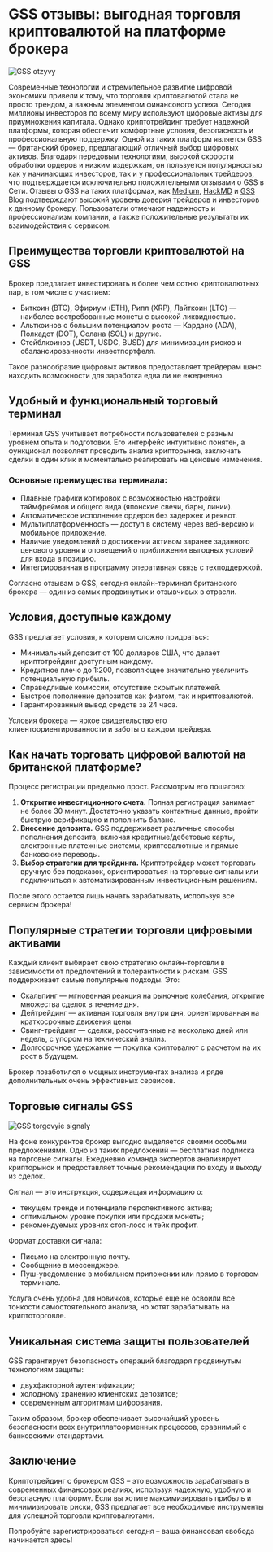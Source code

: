 # GSS отзывы: выгодная торговля криптовалютой на платформе брокера
![GSS otzyvy](https://github.com/user-attachments/assets/2bc3d5cc-c59c-42ae-828a-4681ff8d19f9)


Современные технологии и стремительное развитие цифровой экономики привели к тому, что торговля криптовалютой стала не просто трендом, а важным элементом финансового успеха. Сегодня миллионы инвесторов по всему миру используют цифровые активы для приумножения капитала. Однако криптотрейдинг требует надежной платформы, которая обеспечит комфортные условия, безопасность и профессиональную поддержку. Одной из таких платформ является GSS — британский брокер, предлагающий отличный выбор цифровых активов. Благодаря передовым технологиям, высокой скорости обработки ордеров и низким издержкам, он пользуется популярностью как у начинающих инвесторов, так и у профессиональных трейдеров, что подтверждается исключительно положительными отзывами о GSS в Сети. Отзывы о GSS на таких платформах, как [Medium](https://medium.com/@antoninafirstova17/gss-%D0%BE%D1%82%D0%B7%D1%8B%D0%B2%D1%8B-%D0%BD%D0%B0%D0%B4%D0%B5%D0%B6%D0%BD%D1%8B%D0%B9-%D0%B1%D1%80%D0%BE%D0%BA%D0%B5%D1%80-%D0%B8%D0%BB%D0%B8-%D1%80%D0%B0%D0%B7%D0%B2%D0%BE%D0%B4-b3132e75ed14), [HackMD](https://hackmd.io/@GSS-globalsolutionstrategies/H16DoX_2kx) и [GSS Blog](https://global-solution-strategies.blogspot.com/2025/03/gss.html) подтверждают высокий уровень доверия трейдеров и инвесторов к данному брокеру. Пользователи отмечают надежность и профессионализм компании, а также положительные результаты их взаимодействия с сервисом.

## Преимущества торговли криптовалютой на GSS

Брокер предлагает инвестировать в более чем сотню криптовалютных пар, в том числе с участием:
- Биткоин (BTC), Эфириум (ETH), Рипл (XRP), Лайткоин (LTC) — наиболее востребованные монеты с высокой ликвидностью.
- Альткоинов с большим потенциалом роста — Кардано (ADA), Полкадот (DOT), Солана (SOL) и другие.
- Стейблкоинов (USDT, USDC, BUSD) для минимизации рисков и сбалансированности инвестпортфеля.

Такое разнообразие цифровых активов предоставляет трейдерам шанс находить возможности для заработка едва ли не ежедневно.

## Удобный и функциональный торговый терминал

Терминал GSS учитывает потребности пользователей с разным уровнем опыта и подготовки. Его интерфейс интуитивно понятен, а функционал позволяет проводить анализ крипторынка, заключать сделки в один клик и моментально реагировать на ценовые изменения.

### Основные преимущества терминала:
- Плавные графики котировок с возможностью настройки таймфреймов и общего вида (японские свечи, бары, линии).
- Автоматическое исполнение ордеров без задержек и реквот.
- Мультиплатформенность — доступ в систему через веб-версию и мобильное приложение.
- Наличие уведомлений о достижении активом заранее заданного ценового уровня и оповещений о приближении выгодных условий для входа в позицию.
- Интегрированная в программу оперативная связь с техподдержкой.

Согласно отзывам о GSS, сегодня онлайн-терминал британского брокера — один из самых продвинутых и отзывчивых в отрасли.

## Условия, доступные каждому

GSS предлагает условия, к которым сложно придраться:
- Минимальный депозит от 100 долларов США, что делает криптотрейдинг доступным каждому.
- Кредитное плечо до 1:200, позволяющее значительно увеличить потенциальную прибыль.
- Справедливые комиссии, отсутствие скрытых платежей.
- Быстрое пополнение депозитов как фиатом, так и криптовалютой.
- Гарантированный вывод средств за 24 часа.

Условия брокера — яркое свидетельство его клиентоориентированности и заботы о каждом трейдера.

## Как начать торговать цифровой валютой на британской платформе?

Процесс регистрации предельно прост. Рассмотрим его пошагово:
1. **Открытие инвестиционного счета.** Полная регистрация занимает не более 30 минут. Достаточно указать контактные данные, пройти быструю верификацию и пополнить баланс.
2. **Внесение депозита.** GSS поддерживает различные способы пополнения депозита, включая кредитные/дебетовые карты, электронные платежные системы, криптовалютные и прямые банковские переводы.
3. **Выбор стратегии для трейдинга.** Криптотрейдер может торговать вручную без подсказок, ориентироваться на торговые сигналы или подключиться к автоматизированным инвестиционным решениям.

После этого остается лишь начать зарабатывать, используя все сервисы брокера!

## Популярные стратегии торговли цифровыми активами

Каждый клиент выбирает свою стратегию онлайн-торговли в зависимости от предпочтений и толерантности к рискам. GSS поддерживает самые популярные подходы. Это:
- Скальпинг — мгновенная реакция на рыночные колебания, открытие множества сделок в течение дня.
- Дейтрейдинг — активная торговля внутри дня, ориентированная на краткосрочные движения цены.
- Свинг-трейдинг — сделки, рассчитанные на несколько дней или недель, с упором на технический анализ.
- Долгосрочное удержание — покупка криптовалют с расчетом на их рост в будущем.

Брокер позаботился о мощных инструментах анализа и ряде дополнительных очень эффективных сервисов.

## Торговые сигналы GSS
![GSS torgovyie signaly](https://github.com/user-attachments/assets/d0a5aa5b-35e7-4477-90ce-e7cf6a6db8e8)


На фоне конкурентов брокер выгодно выделяется своими особыми предложениями. Одно из таких предложений — бесплатная подписка на торговые сигналы. Ежедневно команда экспертов анализирует крипторынок и предоставляет точные рекомендации по входу и выходу из сделок.

Сигнал — это инструкция, содержащая информацию о:
- текущем тренде и потенциале перспективного актива;
- оптимальном уровне покупки или продажи монеты;
- рекомендуемых уровнях стоп-лосс и тейк профит.

Формат доставки сигнала:
- Письмо на электронную почту.
- Сообщение в мессенджере.
- Пуш-уведомление в мобильном приложении или прямо в торговом терминале.

Услуга очень удобна для новичков, которые еще не освоили все тонкости самостоятельного анализа, но хотят зарабатывать на криптоторговле.

## Уникальная система защиты пользователей

GSS гарантирует безопасность операций благодаря продвинутым технологиям защиты:
- двухфакторной аутентификации;
- холодному хранению клиентских депозитов;
- современным алгоритмам шифрования.

Таким образом, брокер обеспечивает высочайший уровень безопасности всех внутриплатформенных процессов, сравнимый с банковскими стандартами.

## Заключение

Криптотрейдинг с брокером GSS – это возможность зарабатывать в современных финансовых реалиях, используя надежную, удобную и безопасную платформу. Если вы хотите максимизировать прибыль и минимизировать риски, GSS предлагает все необходимые инструменты для успешной торговли криптовалютами.

Попробуйте зарегистрироваться сегодня – ваша финансовая свобода начинается здесь!
